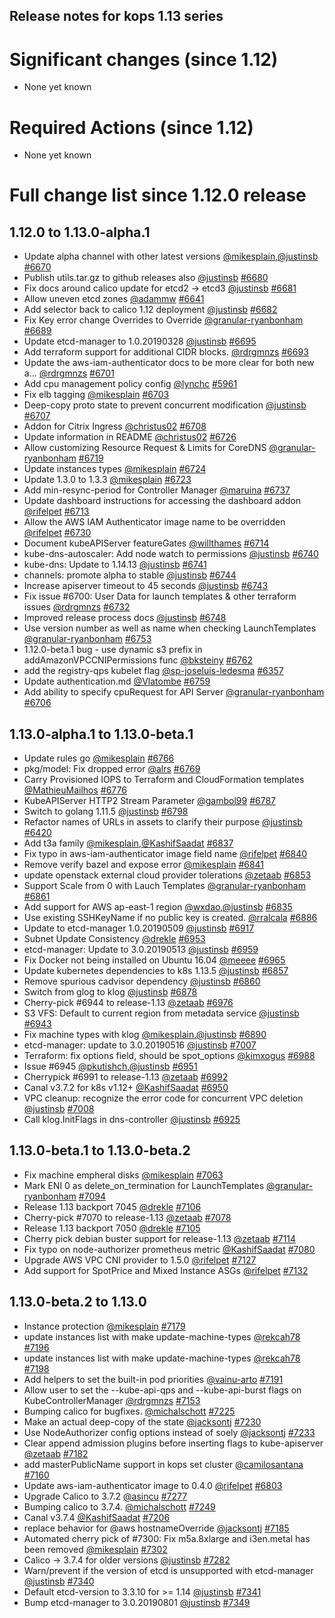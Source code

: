 ## Release notes for kops 1.13 series

# Significant changes (since 1.12)

* None yet known

# Required Actions (since 1.12)

* None yet known

# Full change list since 1.12.0 release

## 1.12.0 to 1.13.0-alpha.1

* Update alpha channel with other latest versions [@mikesplain](https://github.com/mikesplain),[@justinsb](https://github.com/justinsb) [#6670](https://github.com/kubernetes/kops/pull/6670)
* Publish utils.tar.gz to github releases also [@justinsb](https://github.com/justinsb) [#6680](https://github.com/kubernetes/kops/pull/6680)
* Fix docs around calico update for etcd2 -> etcd3 [@justinsb](https://github.com/justinsb) [#6681](https://github.com/kubernetes/kops/pull/6681)
* Allow uneven etcd zones [@adammw](https://github.com/adammw) [#6641](https://github.com/kubernetes/kops/pull/6641)
* Add selector back to calico 1.12 deployment [@justinsb](https://github.com/justinsb) [#6682](https://github.com/kubernetes/kops/pull/6682)
* Fix Key error change Overrides to Override [@granular-ryanbonham](https://github.com/granular-ryanbonham) [#6689](https://github.com/kubernetes/kops/pull/6689)
* Update etcd-manager to 1.0.20190328 [@justinsb](https://github.com/justinsb) [#6695](https://github.com/kubernetes/kops/pull/6695)
* Add terraform support for additional CIDR blocks. [@rdrgmnzs](https://github.com/rdrgmnzs) [#6693](https://github.com/kubernetes/kops/pull/6693)
* Update the aws-iam-authenticator docs to be more clear for both new a… [@rdrgmnzs](https://github.com/rdrgmnzs) [#6701](https://github.com/kubernetes/kops/pull/6701)
* Add cpu management policy config [@lynchc](https://github.com/lynchc) [#5961](https://github.com/kubernetes/kops/pull/5961)
* Fix elb tagging [@mikesplain](https://github.com/mikesplain) [#6703](https://github.com/kubernetes/kops/pull/6703)
* Deep-copy proto state to prevent concurrent modification [@justinsb](https://github.com/justinsb) [#6707](https://github.com/kubernetes/kops/pull/6707)
* Addon for Citrix Ingress [@christus02](https://github.com/christus02) [#6708](https://github.com/kubernetes/kops/pull/6708)
* Update information in README [@christus02](https://github.com/christus02) [#6726](https://github.com/kubernetes/kops/pull/6726)
* Allow customizing Resource Request & Limits for CoreDNS [@granular-ryanbonham](https://github.com/granular-ryanbonham) [#6719](https://github.com/kubernetes/kops/pull/6719)
* Update instances types [@mikesplain](https://github.com/mikesplain) [#6724](https://github.com/kubernetes/kops/pull/6724)
* Update 1.3.0 to 1.3.3 [@mikesplain](https://github.com/mikesplain) [#6723](https://github.com/kubernetes/kops/pull/6723)
* Add min-resync-period for Controller Manager [@maruina](https://github.com/maruina) [#6737](https://github.com/kubernetes/kops/pull/6737)
* Update dashboard instructions for accessing the dashboard addon [@rifelpet](https://github.com/rifelpet) [#6713](https://github.com/kubernetes/kops/pull/6713)
* Allow the AWS IAM Authenticator image name to be overridden [@rifelpet](https://github.com/rifelpet) [#6730](https://github.com/kubernetes/kops/pull/6730)
* Document kubeAPIServer featureGates [@willthames](https://github.com/willthames) [#6714](https://github.com/kubernetes/kops/pull/6714)
* kube-dns-autoscaler: Add node watch to permissions [@justinsb](https://github.com/justinsb) [#6740](https://github.com/kubernetes/kops/pull/6740)
* kube-dns: Update to 1.14.13 [@justinsb](https://github.com/justinsb) [#6741](https://github.com/kubernetes/kops/pull/6741)
* channels: promote alpha to stable [@justinsb](https://github.com/justinsb) [#6744](https://github.com/kubernetes/kops/pull/6744)
* Increase apiserver timeout to 45 seconds [@justinsb](https://github.com/justinsb) [#6743](https://github.com/kubernetes/kops/pull/6743)
* Fix issue #6700: User Data for launch templates & other terraform issues [@rdrgmnzs](https://github.com/rdrgmnzs) [#6732](https://github.com/kubernetes/kops/pull/6732)
* Improved release process docs [@justinsb](https://github.com/justinsb) [#6748](https://github.com/kubernetes/kops/pull/6748)
* Use version number as well as name when checking LaunchTemplates [@granular-ryanbonham](https://github.com/granular-ryanbonham) [#6753](https://github.com/kubernetes/kops/pull/6753)
* 1.12.0-beta.1 bug - use dynamic s3 prefix in addAmazonVPCCNIPermissions func [@bksteiny](https://github.com/bksteiny) [#6762](https://github.com/kubernetes/kops/pull/6762)
* add the registry-qps kubelet flag [@sp-joseluis-ledesma](https://github.com/sp-joseluis-ledesma) [#6357](https://github.com/kubernetes/kops/pull/6357)
* Update authentication.md [@Vlatombe](https://github.com/Vlatombe) [#6759](https://github.com/kubernetes/kops/pull/6759)
* Add ability to specify cpuRequest for API Server [@granular-ryanbonham](https://github.com/granular-ryanbonham) [#6706](https://github.com/kubernetes/kops/pull/6706)

## 1.13.0-alpha.1 to 1.13.0-beta.1

* Update rules go [@mikesplain](https://github.com/mikesplain) [#6766](https://github.com/kubernetes/kops/pull/6766)
* pkg/model: Fix dropped error [@alrs](https://github.com/alrs) [#6769](https://github.com/kubernetes/kops/pull/6769)
* Carry Provisioned IOPS to Terraform and CloudFormation templates [@MathieuMailhos](https://github.com/MathieuMailhos) [#6776](https://github.com/kubernetes/kops/pull/6776)
* KubeAPIServer HTTP2 Stream Parameter [@gambol99](https://github.com/gambol99) [#6787](https://github.com/kubernetes/kops/pull/6787)
* Switch to golang 1.11.5 [@justinsb](https://github.com/justinsb) [#6798](https://github.com/kubernetes/kops/pull/6798)
* Refactor names of URLs in assets to clarify their purpose [@justinsb](https://github.com/justinsb) [#6420](https://github.com/kubernetes/kops/pull/6420)
* Add t3a family [@mikesplain](https://github.com/mikesplain),[@KashifSaadat](https://github.com/KashifSaadat) [#6837](https://github.com/kubernetes/kops/pull/6837)
* Fix typo in aws-iam-authenticator image field name [@rifelpet](https://github.com/rifelpet) [#6840](https://github.com/kubernetes/kops/pull/6840)
* Remove verify bazel and expose error [@mikesplain](https://github.com/mikesplain) [#6841](https://github.com/kubernetes/kops/pull/6841)
* update openstack external cloud provider tolerations [@zetaab](https://github.com/zetaab) [#6853](https://github.com/kubernetes/kops/pull/6853)
* Support Scale from 0 with Lauch Templates [@granular-ryanbonham](https://github.com/granular-ryanbonham) [#6861](https://github.com/kubernetes/kops/pull/6861)
* Add support for AWS ap-east-1 region [@wxdao](https://github.com/wxdao),[@justinsb](https://github.com/justinsb) [#6835](https://github.com/kubernetes/kops/pull/6835)
* Use existing SSHKeyName if no public key is created. [@rralcala](https://github.com/rralcala) [#6886](https://github.com/kubernetes/kops/pull/6886)
* Update to etcd-manager 1.0.20190509 [@justinsb](https://github.com/justinsb) [#6917](https://github.com/kubernetes/kops/pull/6917)
* Subnet Update Consistency [@drekle](https://github.com/drekle) [#6953](https://github.com/kubernetes/kops/pull/6953)
* etcd-manager: Update to 3.0.20190513 [@justinsb](https://github.com/justinsb) [#6959](https://github.com/kubernetes/kops/pull/6959)
* Fix Docker not being installed on Ubuntu 16.04 [@meeee](https://github.com/meeee) [#6965](https://github.com/kubernetes/kops/pull/6965)
* Update kubernetes dependencies to k8s 1.13.5 [@justinsb](https://github.com/justinsb) [#6857](https://github.com/kubernetes/kops/pull/6857)
* Remove spurious cadvisor dependency [@justinsb](https://github.com/justinsb) [#6860](https://github.com/kubernetes/kops/pull/6860)
* Switch from glog to klog [@justinsb](https://github.com/justinsb) [#6878](https://github.com/kubernetes/kops/pull/6878)
* Cherry-pick #6944 to release-1.13 [@zetaab](https://github.com/zetaab) [#6976](https://github.com/kubernetes/kops/pull/6976)
* S3 VFS: Default to current region from metadata service [@justinsb](https://github.com/justinsb) [#6943](https://github.com/kubernetes/kops/pull/6943)
* Fix machine types with klog [@mikesplain](https://github.com/mikesplain),[@justinsb](https://github.com/justinsb) [#6890](https://github.com/kubernetes/kops/pull/6890)
* etcd-manager: update to 3.0.20190516 [@justinsb](https://github.com/justinsb) [#7007](https://github.com/kubernetes/kops/pull/7007)
* Terraform: fix options field, should be spot_options [@kimxogus](https://github.com/kimxogus) [#6988](https://github.com/kubernetes/kops/pull/6988)
* Issue #6945 [@pkutishch](https://github.com/pkutishch),[@justinsb](https://github.com/justinsb) [#6951](https://github.com/kubernetes/kops/pull/6951)
* Cherrypick #6991 to release-1.13 [@zetaab](https://github.com/zetaab) [#6992](https://github.com/kubernetes/kops/pull/6992)
* Canal v3.7.2 for k8s v1.12+ [@KashifSaadat](https://github.com/KashifSaadat) [#6950](https://github.com/kubernetes/kops/pull/6950)
* VPC cleanup: recognize the error code for concurrent VPC deletion [@justinsb](https://github.com/justinsb) [#7008](https://github.com/kubernetes/kops/pull/7008)
* Call klog.InitFlags in dns-controller [@justinsb](https://github.com/justinsb) [#6925](https://github.com/kubernetes/kops/pull/6925)

## 1.13.0-beta.1 to 1.13.0-beta.2

* Fix machine empheral disks [@mikesplain](https://github.com/mikesplain) [#7063](https://github.com/kubernetes/kops/pull/7063)
* Mark ENI 0 as delete_on_termination for LaunchTemplates [@granular-ryanbonham](https://github.com/granular-ryanbonham) [#7094](https://github.com/kubernetes/kops/pull/7094)
* Release 1.13 backport 7045 [@drekle](https://github.com/drekle) [#7106](https://github.com/kubernetes/kops/pull/7106)
* Cherry-pick #7070 to release-1.13 [@zetaab](https://github.com/zetaab) [#7078](https://github.com/kubernetes/kops/pull/7078)
* Release 1.13 backport 7050 [@drekle](https://github.com/drekle) [#7105](https://github.com/kubernetes/kops/pull/7105)
* Cherry pick debian buster support for release-1.13 [@zetaab](https://github.com/zetaab) [#7114](https://github.com/kubernetes/kops/pull/7114)
* Fix typo on node-authorizer prometheus metric [@KashifSaadat](https://github.com/KashifSaadat) [#7080](https://github.com/kubernetes/kops/pull/7080)
* Upgrade AWS VPC CNI provider to 1.5.0 [@rifelpet](https://github.com/rifelpet) [#7127](https://github.com/kubernetes/kops/pull/7127)
* Add support for SpotPrice and Mixed Instance ASGs [@rifelpet](https://github.com/rifelpet) [#7132](https://github.com/kubernetes/kops/pull/7132)

## 1.13.0-beta.2 to 1.13.0

* Instance protection [@mikesplain](https://github.com/mikesplain) [#7179](https://github.com/kubernetes/kops/pull/7179)
* update instances list with make update-machine-types [@rekcah78](https://github.com/rekcah78) [#7196](https://github.com/kubernetes/kops/pull/7196)
* update instances list with make update-machine-types [@rekcah78](https://github.com/rekcah78) [#7198](https://github.com/kubernetes/kops/pull/7198)
* Add helpers to set the built-in pod priorities [@vainu-arto](https://github.com/vainu-arto) [#7191](https://github.com/kubernetes/kops/pull/7191)
* Allow user to set the --kube-api-qps and --kube-api-burst flags on KubeControllerManager [@rdrgmnzs](https://github.com/rdrgmnzs) [#7153](https://github.com/kubernetes/kops/pull/7153)
* Bumping calico for bugfixes. [@michalschott](https://github.com/michalschott) [#7225](https://github.com/kubernetes/kops/pull/7225)
* Make an actual deep-copy of the state [@jacksontj](https://github.com/jacksontj) [#7230](https://github.com/kubernetes/kops/pull/7230)
* Use NodeAuthorizer config options instead of soely [@jacksontj](https://github.com/jacksontj) [#7233](https://github.com/kubernetes/kops/pull/7233)
* Clear append admission plugins before inserting flags to kube-apiserver [@zetaab](https://github.com/zetaab) [#7182](https://github.com/kubernetes/kops/pull/7182)
* add masterPublicName support in kops set cluster [@camilosantana](https://github.com/camilosantana) [#7160](https://github.com/kubernetes/kops/pull/7160)
* Update aws-iam-authenticator image to 0.4.0 [@rifelpet](https://github.com/rifelpet) [#6803](https://github.com/kubernetes/kops/pull/6803)
* Upgrade Calico to 3.7.2 [@asincu](https://github.com/asincu) [#7277](https://github.com/kubernetes/kops/pull/7277)
* Bumping calico to 3.7.4. [@michalschott](https://github.com/michalschott) [#7249](https://github.com/kubernetes/kops/pull/7249)
* Canal v3.7.4 [@KashifSaadat](https://github.com/KashifSaadat) [#7206](https://github.com/kubernetes/kops/pull/7206)
* replace behavior for @aws hostnameOverride [@jacksontj](https://github.com/jacksontj) [#7185](https://github.com/kubernetes/kops/pull/7185)
* Automated cherry pick of #7300: Fix m5a.8xlarge and i3en.metal has been removed [@mikesplain](https://github.com/mikesplain) [#7302](https://github.com/kubernetes/kops/pull/7302)
* Calico -> 3.7.4 for older versions [@justinsb](https://github.com/justinsb) [#7282](https://github.com/kubernetes/kops/pull/7282)
* Warn/prevent if the version of etcd is unsupported with etcd-manager [@justinsb](https://github.com/justinsb) [#7340](https://github.com/kubernetes/kops/pull/7340)
* Default etcd-version to 3.3.10 for >= 1.14 [@justinsb](https://github.com/justinsb) [#7341](https://github.com/kubernetes/kops/pull/7341)
* Bump etcd-manager to 3.0.20190801 [@justinsb](https://github.com/justinsb) [#7349](https://github.com/kubernetes/kops/pull/7349)
